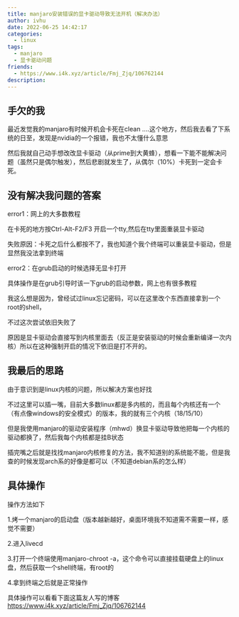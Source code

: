 ```yaml
---
title: manjaro安装错误的显卡驱动导致无法开机（解决办法）
author: ivhu
date: 2022-06-25 14:42:17
categories:
  - linux
tags:
  - manjaro
  - 显卡驱动问题
friends:
  - https://www.i4k.xyz/article/Fmj_Zjq/106762144
description:
---
```


## 手欠的我

最近发觉我的manjaro有时候开机会卡死在clean ....这个地方，然后我去看了下系统的日至，发现是nvidia的一个报错，我也不太懂什么意思

然后我就自己动手想改改显卡驱动（从prime到大黄蜂），想看一下能不能解决问题（虽然只是偶尔触发），然后悲剧就发生了，从偶尔（10%）卡死到一定会卡死。

## 没有解决我问题的答案

error1：网上的大多数教程

在卡死的地方按Ctrl-Alt-F2/F3 开启一个tty,然后在tty里面重装显卡驱动

失败原因：卡死之后什么都按不了，我也知道个我个终端可以重装显卡驱动，但是显然我没法拿到终端

error2：在grub启动的时候选择无显卡打开

具体操作是在grub引导时该一下grub的启动参数，网上也有很多教程

我这么想是因为，曾经试过linux忘记密码，可以在这里改个东西直接拿到一个root的shell，

不过这次尝试依旧失败了

原因是显卡驱动会直接写到内核里面去（反正是安装驱动的时候会重新编译一次内核）所以在这种强制开启的情况下依旧是打不开的。

## 我最后的思路

由于意识到是linux内核的问题，所以解决方案也好找

不过这里可以插一嘴，目前大多数linux都是多内核的，而且每个内核还有一个（有点像windows的安全模式）的版本，我的就有三个内核（18/15/10）

但是我使用manjaro的驱动安装程序（mhwd）换显卡驱动导致他把每一个内核的驱动都换了，然后我每个内核都是挂B状态

插完嘴之后就是找找manjaro内核修复的方法，我不知道别的系统能不能，但是我查的时候发现arch系的好像是都可以（不知道debian系的怎么样）

## 具体操作

操作方法如下

1.烤一个manjaro的启动盘（版本越新越好，桌面环境我不知道需不需要一样，感觉不需要）

2.进入livecd

3.打开一个终端使用manjaro-chroot -a，这个命令可以直接挂载硬盘上的linux盘，然后获取一个shell终端，有root的

4.拿到终端之后就是正常操作

具体操作可以看看下面这篇友人写的博客
https://www.i4k.xyz/article/Fmj_Zjq/106762144
